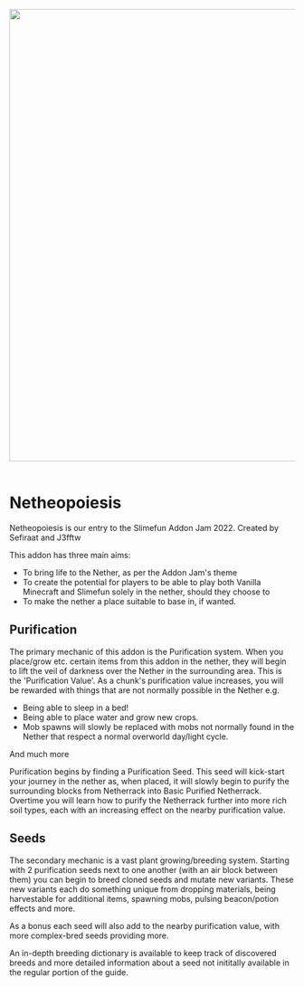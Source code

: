 <p align="center">
<img width="800" src="https://github.com/Sefiraat/Netheopoiesis/blob/master/images/logo/logo.svg"><br><br>
</p>

# Netheopoiesis

Netheopoiesis is our entry to the Slimefun Addon Jam 2022. 
Created by Sefiraat and J3fftw

This addon has three main aims:
- To bring life to the Nether, as per the Addon Jam's theme
- To create the potential for players to be able to play both Vanilla Minecraft and Slimefun solely in the nether, should they choose to
- To make the nether a place suitable to base in, if wanted.

## Purification
The primary mechanic of this addon is the Purification system. When you place/grow etc. certain items from this addon in the nether, they will begin to lift the veil of darkness over the Nether in the surrounding area. This is the 'Purification Value'. As a chunk's purification value increases, you will be rewarded with things that are not normally possible in the Nether e.g. 
- Being able to sleep in a bed!
- Being able to place water and grow new crops. 
- Mob spawns will slowly be replaced with mobs not normally found in the Nether that respect a normal overworld day/light cycle. 

And much more

Purification begins by finding a Purification Seed. This seed will kick-start your journey in the nether as, when placed, it will slowly begin to purify the surrounding blocks from Netherrack into Basic Purified Netherrack. Overtime you will learn how to purify the Netherrack further into more rich soil types, each with an increasing effect on the nearby purification value.

## Seeds
The secondary mechanic is a vast plant growing/breeding system. Starting with 2 purification seeds next to one another (with an air block between them) you can begin to breed cloned seeds and mutate new variants. These new variants each do something unique from dropping materials, being harvestable for additional items, spawning mobs, pulsing beacon/potion effects and more.

As a bonus each seed will also add to the nearby purification value, with more complex-bred seeds providing more.

An in-depth breeding dictionary is available to keep track of discovered breeds and more detailed information about a seed not inititally available in the regular portion of the guide.
